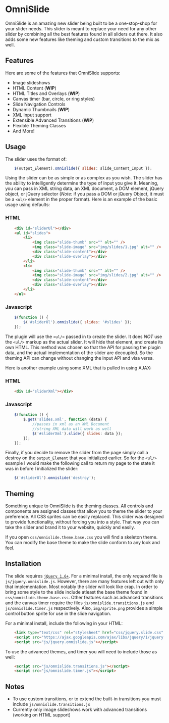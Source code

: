 OmniSlide
=============
OmniSlide is an amazing new slider being built to be a one-stop-shop for your slider needs. 
This slider is meant to replace your need for any other slider by combining all the best
features found in all sliders out there. It also adds some new features like theming and
custom transitions to the mix as well.

Features
--------

Here are some of the features that OmniSlide supports:

* Image slideshows
* HTML Content (__WIP__)
* HTML Titles and Overlays (__WIP__)
* Canvas timer (bar, circle, or ring styles)
* Slide Navigation Controls
* Dynamic Thumbnails (__WIP__)
* XML input support
* Extensible Advanced Transitions (__WIP__)
* Flexible Theming Classes
* And More!

Usage
-----

The slider uses the format of:

~~~~~ javascript
	$(output_Element).omnislide({ slides: slide_Content_Input });
~~~~~

Using the slider can be as simple or as complex as you wish. The slider has the ability to intelligently
determine the type of input you give it. Meaning, you can pass in XML string data, an XML document, 
a DOM element, jQuery object, or jQuery selector (*Note:* if you pass a DOM or jQuery Object, it must be
a `<ul/>` element in the proper format). Here is an example of the basic usage using defaults:

### HTML

~~~~~ html
	<div id="sliderUl"></div>
    <ul id="slides">
        <li>
            <img class="slide-thumb" src="" alt="" />
            <img class="slide-image" src="img/slides/1.jpg" alt="" />
            <div class="slide-content"></div>
            <div class="slide-overlay"></div>
        </li>
        <li>
            <img class="slide-thumb" src="" alt="" />
            <img class="slide-image" src="img/slides/2.jpg" alt="" />
            <div class="slide-content"></div>
            <div class="slide-overlay"></div>
        </li>
	</ul>
~~~~~

### Javascript

~~~~~ javascript
	$(function () {
		$('#sliderUl').omnislide({ slides: '#slides' });
	});
~~~~~

The plugin will use the `<ul/>` passed in to create the slider. It does *NOT* use the `<ul/>` markup
as the actual slider. It will hide that element, and create its own HTML. This method was chosen so that
the API for passing the plugin data, and the actual implementation of the slider are decoupled. So the
theming API can change without changing the input API and visa versa.

Here is another example using some XML that is pulled in using AJAX:

### HTML

~~~~~ html
	<div id="sliderXml"></div>
~~~~~

### Javascript

~~~~~ javascript
	$(function () {
		$.get('slides.xml', function (data) {
			//passes in xml as an XML Document
			//string XML data will work as well
            $('#sliderXml').slide({ slides: data });
        });
	});
~~~~~

Finally, if you decide to remove the slider from the page simply call a destroy on the `output_Element`
that you initialized earlier. So for the `<ul/>` example I would make the following call to return my
page to the state it was in before I initialized the slider:

~~~~~ javascript
	$('#sliderUl').omnislide('destroy');
~~~~~~

Theming
-------

Something unique to OmniSlide is the theming classes. All controls and components are assigned 
classes that allow you to theme the slider to your preference. All CSS sprites can be easily replaced.
This slider was designed to provide functionality, without forcing you into a style. That way you
can take the slider and brand it to your website, quickly and easily.

If you open `css/omnislide.theme.base.css` you will find a skeleton theme. You can modify the base 
theme to make the slide conform to any look and feel.

Installation
------------

The slide requires [`jQuery 1.6+`](http://jquery.com/). For a minimal install, the only *required* file is
`js/jquery.omnislide.js`. However, there are many features left out with only that implementation. Most notably
the slider will look like crap. In order to bring some style to the slide include atleast the base theme found
in `css/omnislide.theme.base.css`. Other features such as advanced transitions and the canvas timer require the
files `js/omnislide.transitions.js` and `js/omnislide.timer.js` respectively. Also, `img/sprite.png` provides a 
simple control button sprite for use in the slide navigation.

For a minimal install, include the following in your HTML:

~~~~~ html
	<link type="text/css" rel="stylesheet" href="css/jquery.slide.css" />
    <script src="https://ajax.googleapis.com/ajax/libs/jquery/1/jquery.min.js"></script>
	<script src="js/jquery.omnislide.js"></script>
~~~~~

To use the advanced themes, and timer you will need to include those as well:

~~~~~ html
	<script src="js/omnislide.transitions.js"></script>
	<script src="js/omnislide.timer.js"></script>
~~~~~

Notes
-----

* To use custom transitions, or to extend the built-in transitions you must include `js/omnislide.transitions.js`
* Currently only image slideshows work with advanced transitions (working on HTML support)